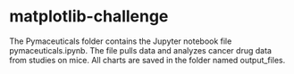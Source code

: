 # matplotlib-challenge

The Pymaceuticals folder contains the Jupyter notebook file pymaceuticals.ipynb. The file pulls data and analyzes cancer drug data from studies on mice. All charts are saved in the folder named output_files.